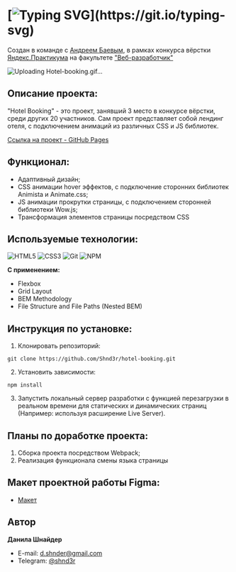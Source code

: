 # [![Typing SVG](https://readme-typing-svg.demolab.com?font=Fira+Code&size=30&pause=1000&width=435&lines=Проект:+"Hotel+Booking")](https://git.io/typing-svg)
Создан в команде с [Андреем Баевым](https://github.com/mimoyo), в рамках конкурса вёрстки [Яндекс.Практикума](https://practicum.yandex.ru/) на факультете ["Веб-разработчик"](https://practicum.yandex.ru/web/)

![Uploading Hotel-booking.gif…]()

## Описание проекта:
"Hotel Booking" - это проект, занявший 3 место в конкурсе вёрстки, среди других 20 участников. Сам проект представляет собой лендинг отеля, с подключением анимаций из различных СSS и JS библиотек.

[Ссылка на проект - GitHub Pages](https://shnd3r.github.io/hotel-booking/ "Сайт проекта Hotel Booking") 

## Функционал:
- Адаптивный дизайн;
- CSS анимации hover эффектов, с подключение сторонних библиотек Animista и Animate.css;
- JS анимации прокрутки страницы, с подключением сторонней библиотеки Wow.js;
- Трансформация элементов страницы посредством CSS

## Используемые технологии:
![HTML5](https://img.shields.io/badge/html5-%23E34F26.svg?style=for-the-badge&logo=html5&logoColor=white) 
![CSS3](https://img.shields.io/badge/css3-%231572B6.svg?style=for-the-badge&logo=css3&logoColor=white)
![Git](https://img.shields.io/badge/git-%23F05033.svg?style=for-the-badge&logo=git&logoColor=white)
![NPM](https://img.shields.io/badge/NPM-%23CB3837.svg?style=for-the-badge&logo=npm&logoColor=white)

**С применением:**
* Flexbox
* Grid Layout
* BEM Methodology
* File Structure and File Paths (Nested BEM)

## Инструкция по установке: 
1. Клонировать репозиторий:
```
git clone https://github.com/Shnd3r/hotel-booking.git
```
2. Установить зависимости:
```
npm install
```
3. Запустить локальный сервер разработки с функцией перезагрузки в реальном времени для статических и динамических страниц (Например: используя расширение Live Server).

## Планы по доработке проекта:
1. Сборка проекта посредством Webpack;
2. Реализация функционала смены языка страницы

## Макет проектной работы Figma:
- [Макет](https://www.figma.com/file/fUtEsAUkM11D4VyV5xnivB/HotelBooking?node-id=0%3A1&t=oP3kQyg0wMdki4g7-0)
  
## Автор

**Данила Шнайдер**

- E-mail: [d.shnder@gmail.com](mailto:d.shnder@gmail.com)
- Telegram: [@shnd3r](https://t.me/shnd3r)
